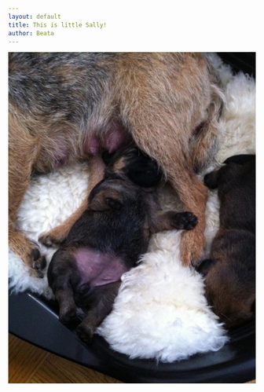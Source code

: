 ```yaml
---
layout: default
title: This is little Sally!
author: Beata
---
```


![Picture](/images/2012-05-14-This-is-little-Sally!.JPG)


